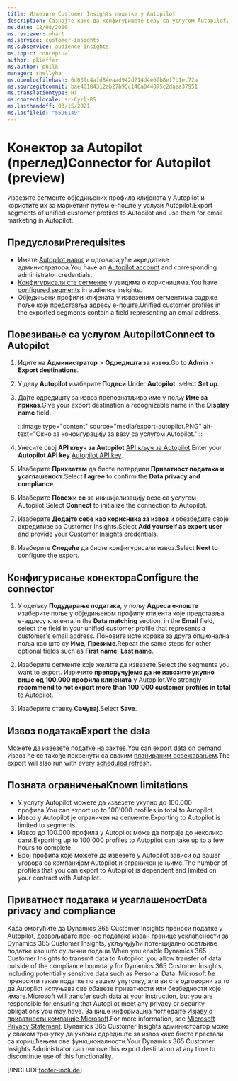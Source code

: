 ```yaml
---
title: Извезите Customer Insights податке у Autopilot
description: Сазнајте како да конфигуришете везу са услугом Autopilot.
ms.date: 12/08/2020
ms.reviewer: mhart
ms.service: customer-insights
ms.subservice: audience-insights
ms.topic: conceptual
author: pkieffer
ms.author: philk
manager: shellyha
ms.openlocfilehash: 6d039c4afd84eaad942d214d4e6fb8ef7b1ec72a
ms.sourcegitcommit: bae40184312ab27b95c140a044875c2daea37951
ms.translationtype: HT
ms.contentlocale: sr-Cyrl-RS
ms.lasthandoff: 03/15/2021
ms.locfileid: "5596149"
---
```

# <a name="connector-for-autopilot-preview"></a><span data-ttu-id="b471e-103">Конектор за Autopilot (преглед)</span><span class="sxs-lookup"><span data-stu-id="b471e-103">Connector for Autopilot (preview)</span></span>

<span data-ttu-id="b471e-104">Извезите сегменте обједињених профила клијената у Autopilot и користите их за маркетинг путем е-поште у услузи Autopilot.</span><span class="sxs-lookup"><span data-stu-id="b471e-104">Export segments of unified customer profiles to Autopilot and use them for email marketing in Autopilot.</span></span> 

## <a name="prerequisites"></a><span data-ttu-id="b471e-105">Предуслови</span><span class="sxs-lookup"><span data-stu-id="b471e-105">Prerequisites</span></span>

-   <span data-ttu-id="b471e-106">Имате [Autopilot налог](https://www.autopilothq.com/) и одговарајуће акредитиве администратора.</span><span class="sxs-lookup"><span data-stu-id="b471e-106">You have an [Autopilot account](https://www.autopilothq.com/) and corresponding administrator credentials.</span></span>
-   <span data-ttu-id="b471e-107">[Конфигурисали сте сегменте](segments.md) у увидима о корисницима.</span><span class="sxs-lookup"><span data-stu-id="b471e-107">You have [configured segments](segments.md) in audience insights.</span></span>
-   <span data-ttu-id="b471e-108">Обједињени профили клијената у извезеним сегментима садрже поље које представља адресу е-поште.</span><span class="sxs-lookup"><span data-stu-id="b471e-108">Unified customer profiles in the exported segments contain a field representing an email address.</span></span>

## <a name="connect-to-autopilot"></a><span data-ttu-id="b471e-109">Повезивање са услугом Autopilot</span><span class="sxs-lookup"><span data-stu-id="b471e-109">Connect to Autopilot</span></span>

1. <span data-ttu-id="b471e-110">Идите на **Администратор** > **Одредишта за извоз**.</span><span class="sxs-lookup"><span data-stu-id="b471e-110">Go to **Admin** > **Export destinations**.</span></span>

1. <span data-ttu-id="b471e-111">У делу **Autopilot** изаберите **Подеси**.</span><span class="sxs-lookup"><span data-stu-id="b471e-111">Under **Autopilot**, select **Set up**.</span></span>

1. <span data-ttu-id="b471e-112">Дајте одредишту за извоз препознатљиво име у пољу **Име за приказ**.</span><span class="sxs-lookup"><span data-stu-id="b471e-112">Give your export destination a recognizable name in the **Display name** field.</span></span>

   :::image type="content" source="media/export-autopilot.PNG" alt-text="Окно за конфигурацију за везу са услугом Autopilot.":::

1. <span data-ttu-id="b471e-114">Унесите свој **API кључ за Autopilot** [API кључ за Autopilot](https://autopilot.docs.apiary.io/#).</span><span class="sxs-lookup"><span data-stu-id="b471e-114">Enter your **Autopilot API key** [Autopilot API key](https://autopilot.docs.apiary.io/#).</span></span>

1. <span data-ttu-id="b471e-115">Изаберите **Прихватам** да бисте потврдили **Приватност података и усаглашеност**.</span><span class="sxs-lookup"><span data-stu-id="b471e-115">Select **I agree** to confirm the **Data privacy and compliance**.</span></span>

1. <span data-ttu-id="b471e-116">Изаберите **Повежи се** за иницијализацију везе са услугом Autopilot.</span><span class="sxs-lookup"><span data-stu-id="b471e-116">Select **Connect** to initialize the connection to Autopilot.</span></span>

1. <span data-ttu-id="b471e-117">Изаберите **Додајте себе као корисника за извоз** и обезбедите своје акредитиве за Customer Insights.</span><span class="sxs-lookup"><span data-stu-id="b471e-117">Select **Add yourself as export user** and provide your Customer Insights credentials.</span></span>

1. <span data-ttu-id="b471e-118">Изаберите **Следеће** да бисте конфигурисали извоз.</span><span class="sxs-lookup"><span data-stu-id="b471e-118">Select **Next** to configure the export.</span></span>

## <a name="configure-the-connector"></a><span data-ttu-id="b471e-119">Конфигурисање конектора</span><span class="sxs-lookup"><span data-stu-id="b471e-119">Configure the connector</span></span>

1. <span data-ttu-id="b471e-120">У одељку **Подударање података**, у пољу **Адреса е-поште** изаберите поље у обједињеном профилу клијента које представља е-адресу клијента.</span><span class="sxs-lookup"><span data-stu-id="b471e-120">In the **Data matching** section, in the **Email** field, select the field in your unified customer profile that represents a customer's email address.</span></span> <span data-ttu-id="b471e-121">Поновите исте кораке за друга опционална поља као што су **Име**, **Презиме**.</span><span class="sxs-lookup"><span data-stu-id="b471e-121">Repeat the same steps for other optional fields such as **First name**, **Last name**.</span></span>

1. <span data-ttu-id="b471e-122">Изаберите сегменте које желите да извезете.</span><span class="sxs-lookup"><span data-stu-id="b471e-122">Select the segments you want to export.</span></span> <span data-ttu-id="b471e-123">Изричито **препоручујемо да не извозите укупно више од 100.000 профила клијената** у Autopilot.</span><span class="sxs-lookup"><span data-stu-id="b471e-123">We strongly **recommend to not export more than 100'000 customer profiles in total** to Autopilot.</span></span> 

1. <span data-ttu-id="b471e-124">Изаберите ставку **Сачувај**.</span><span class="sxs-lookup"><span data-stu-id="b471e-124">Select **Save**.</span></span>

## <a name="export-the-data"></a><span data-ttu-id="b471e-125">Извоз података</span><span class="sxs-lookup"><span data-stu-id="b471e-125">Export the data</span></span>

<span data-ttu-id="b471e-126">Можете да [извезете податке на захтев](export-destinations.md).</span><span class="sxs-lookup"><span data-stu-id="b471e-126">You can [export data on demand](export-destinations.md).</span></span> <span data-ttu-id="b471e-127">Извоз ће се такође покренути са сваким [планираним освежавањем](system.md#schedule-tab).</span><span class="sxs-lookup"><span data-stu-id="b471e-127">The export will also run with every [scheduled refresh](system.md#schedule-tab).</span></span>

## <a name="known-limitations"></a><span data-ttu-id="b471e-128">Позната ограничења</span><span class="sxs-lookup"><span data-stu-id="b471e-128">Known limitations</span></span>

- <span data-ttu-id="b471e-129">У услугу Autopilot можете да извезете укупно до 100.000 профила.</span><span class="sxs-lookup"><span data-stu-id="b471e-129">You can export up to 100'000 profiles in total to Autopilot.</span></span>
- <span data-ttu-id="b471e-130">Извоз у Autopilot је ограничен на сегменте.</span><span class="sxs-lookup"><span data-stu-id="b471e-130">Exporting to Autopilot is limited to segments.</span></span>
- <span data-ttu-id="b471e-131">Извоз до 100.000 профила у Autopilot може да потраје до неколико сати.</span><span class="sxs-lookup"><span data-stu-id="b471e-131">Exporting up to 100'000 profiles to Autopilot can take up to a few hours to complete.</span></span> 
- <span data-ttu-id="b471e-132">Број профила које можете да извезете у Autopilot зависи од вашег уговора са компанијом Autopilot и ограничен је њиме.</span><span class="sxs-lookup"><span data-stu-id="b471e-132">The number of profiles that you can export to Autopilot is dependent and limited on your contract with Autopilot.</span></span>

## <a name="data-privacy-and-compliance"></a><span data-ttu-id="b471e-133">Приватност података и усаглашеност</span><span class="sxs-lookup"><span data-stu-id="b471e-133">Data privacy and compliance</span></span>

<span data-ttu-id="b471e-134">Када омогућите да Dynamics 365 Customer Insights преноси податке у Autopilot, дозвољавате пренос података изван границе усклађености за Dynamics 365 Customer Insights, укључујући потенцијално осетљиве податке као што су лични подаци.</span><span class="sxs-lookup"><span data-stu-id="b471e-134">When you enable Dynamics 365 Customer Insights to transmit data to Autopilot, you allow transfer of data outside of the compliance boundary for Dynamics 365 Customer Insights, including potentially sensitive data such as Personal Data.</span></span> <span data-ttu-id="b471e-135">Microsoft ће преносити такве податке по вашем упутству, али ви сте одговорни за то да Autopilot испуњава све обавезе приватности или безбедности које имате.</span><span class="sxs-lookup"><span data-stu-id="b471e-135">Microsoft will transfer such data at your instruction, but you are responsible for ensuring that Autopilot meet any privacy or security obligations you may have.</span></span> <span data-ttu-id="b471e-136">За више информација погледајте [Изјаву о приватности компаније Microsoft](https://go.microsoft.com/fwlink/?linkid=396732).</span><span class="sxs-lookup"><span data-stu-id="b471e-136">For more information, see [Microsoft Privacy Statement](https://go.microsoft.com/fwlink/?linkid=396732).</span></span>
<span data-ttu-id="b471e-137">Dynamics 365 Customer Insights администратор може у сваком тренутку да уклони одредиште за извоз како бисте престали са коришћењем ове функционалности.</span><span class="sxs-lookup"><span data-stu-id="b471e-137">Your Dynamics 365 Customer Insights Administrator can remove this export destination at any time to discontinue use of this functionality.</span></span>


[!INCLUDE[footer-include](../includes/footer-banner.md)]
